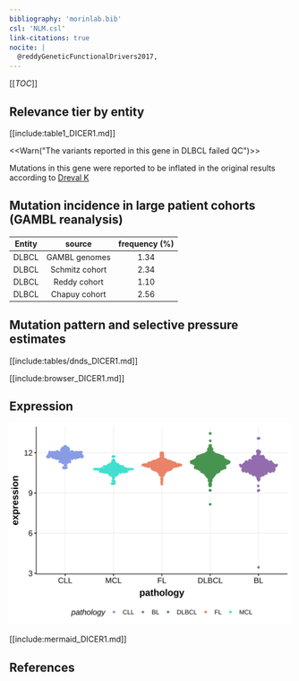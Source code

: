 ```yaml
---
bibliography: 'morinlab.bib'
csl: 'NLM.csl'
link-citations: true
nocite: |
  @reddyGeneticFunctionalDrivers2017, 
---
```

[[_TOC_]]


## Relevance tier by entity

[[include:table1_DICER1.md]]

<<Warn("The variants reported in this gene in DLBCL failed QC")>>

Mutations in this gene were reported to be inflated in the original results according to [Dreval K](https://www.biorxiv.org/content/10.1101/2023.11.21.567983v1)


## Mutation incidence in large patient cohorts (GAMBL reanalysis)

|Entity|source        |frequency (%)|
|:------:|:--------------:|:-------------:|
|DLBCL |GAMBL genomes |1.34         |
|DLBCL |Schmitz cohort|2.34         |
|DLBCL |Reddy cohort  |1.10         |
|DLBCL |Chapuy cohort |2.56         |



## Mutation pattern and selective pressure estimates

[[include:tables/dnds_DICER1.md]]




[[include:browser_DICER1.md]]

## Expression
![](images/gene_expression/DICER1_by_pathology.svg)
<!-- ORIGIN: reddyGeneticFunctionalDrivers2017 -->
<!-- DLBCL: reddyGeneticFunctionalDrivers2017 -->

[[include:mermaid_DICER1.md]]

## References


